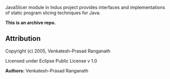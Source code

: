 JavaSlicer module in Indus project provides interfaces and implementations of static program slicing techniques for Java.

**This is an archive repo.**


## Attribution

Copyright (c) 2005, Venkatesh-Prasad Ranganath

Licensed under Eclipse Public License v 1.0

**Authors:** Venkatesh-Prasad Ranganath
